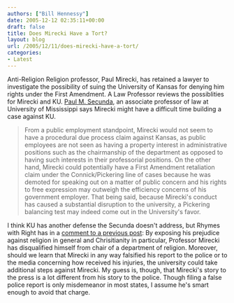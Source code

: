 ```yaml
---
authors: ["Bill Hennessy"]
date: 2005-12-12 02:35:11+00:00
draft: false
title: Does Mirecki Have a Tort?
layout: blog
url: /2005/12/11/does-mirecki-have-a-tort/
categories:
- Latest
---
```


Anti-Religion Religion professor, Paul Mirecki, has retained a lawyer to investigate the possibility of suing the University of Kansas for denying him rights under the First Amendment.  A Law Professor reviews the possiblities for Mirecki and KU.
[
Paul M. Secunda](https://lawprofessors.typepad.com/laborprof_blog/2005/12/anticreationism.html), an associate professor of law at University of Mississippi says Mirecki might have a difficult time building a case against KU.



> From a public employment standpoint, Mirecki would not seem to have a procedural due process claim against Kansas, as public employees are not seen as having a property interest in administrative positions such as the chairmanship of the department as opposed to having such interests in their  professorial positions.  On the other hand, Mirecki could potentially have a First Amendment retaliation claim under the Connick/Pickering line of cases because he was demoted for speaking out on a matter of public concern and his rights to free expression may outweigh the efficiency concerns of his government employer.  That being said, because Mirecki's conduct has caused a substantial disruption to the university, a Pickering balancing test may indeed come out in the University's favor.



I think KU has another defense the Secunda doesn't address, but Rhymes with Right has in a [comment to a previous post](https://www.billhennessy.com/?p=7144):  By exposing his prejudice against religion in general and Chrisitianity in particular, Professor Mirecki has disqualified himself from chair of a department of religion.  Moreover, should we learn that Mirecki in any way falsified his report to the police or to the media concerning how received his injuries, the university could take additional steps against Mirecki.  My guess is, though, that Mirecki's story to the press is a lot different from his story to the police.  Though filing a false police report is only misdemeanor in most states, I assume he's smart enough to avoid that charge.  

